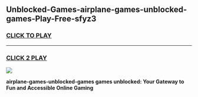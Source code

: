 
## Unblocked-Games-airplane-games-unblocked-games-Play-Free-sfyz3
<h3>
<a href="https://premium76.site?title=airplane-games-unblocked-games&ref=18A">CLICK TO PLAY</a></h3>
<hr>

<h3>
<a href="https://premium76.site?title=airplane-games-unblocked-games&ref=18A">CLICK 2 PLAY</a>
  
</h3>

<a href="https://premium76.site?title=airplane-games-unblocked-games&ref=18A"><img src="https://clearcache.store/games.png"></a>


**airplane-games-unblocked-games games unblocked: Your Gateway to Fun and Accessible Online Gaming**
